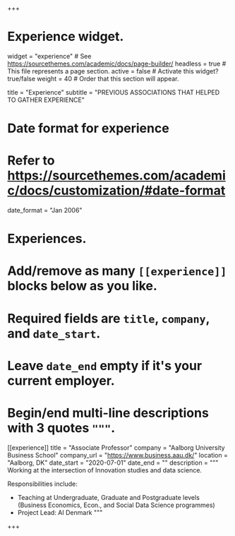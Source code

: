 +++
# Experience widget.
widget = "experience"  # See https://sourcethemes.com/academic/docs/page-builder/
headless = true  # This file represents a page section.
active = false  # Activate this widget? true/false
weight = 40  # Order that this section will appear.

title = "Experience"
subtitle = "PREVIOUS ASSOCIATIONS THAT HELPED TO GATHER EXPERIENCE"

# Date format for experience
#   Refer to https://sourcethemes.com/academic/docs/customization/#date-format
date_format = "Jan 2006"

# Experiences.
#   Add/remove as many `[[experience]]` blocks below as you like.
#   Required fields are `title`, `company`, and `date_start`.
#   Leave `date_end` empty if it's your current employer.
#   Begin/end multi-line descriptions with 3 quotes `"""`.
[[experience]]
  title = "Associate Professor"
  company = "Aalborg University Business School"
  company_url = "https://www.business.aau.dk/"
  location = "Aalborg, DK"
  date_start = "2020-07-01"
  date_end = ""
  description = """ 
  Working at the intersection of Innovation studies and data science. 


  Responsibilities include:
  
  * Teaching at Undergraduate, Graduate and Postgraduate levels (Business Economics, Econ., and Social Data Science programmes)
  * Project Lead: AI Denmark
  """

  
+++
